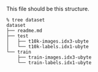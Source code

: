 This file should be this structure. 
```
% tree dataset
dataset
├── readme.md
├── test
│   ├── t10k-images.idx3-ubyte
│   └── t10k-labels.idx1-ubyte
└── train
    ├── train-images.idx3-ubyte
    └── train-labels.idx1-ubyte
```